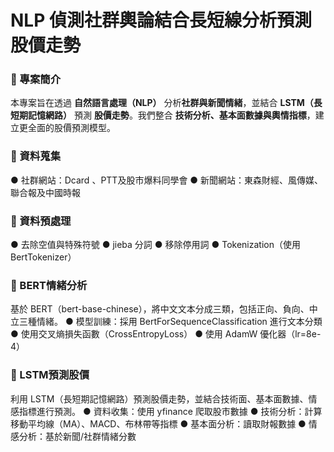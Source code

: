 # NLP 偵測社群輿論結合長短線分析預測股價走勢
### 📌 專案簡介
本專案旨在透過 **自然語言處理（NLP）** 分析**社群與新聞情緒**，並結合 **LSTM（長短期記憶網路）** 預測 **股價走勢**。我們整合 **技術分析、基本面數據與輿情指標**，建立更全面的股價預測模型。
### 📌 資料蒐集
● 社群網站：Dcard 、PTT及股市爆料同學會
● 新聞網站：東森財經、風傳媒、聯合報及中國時報
### 📌 資料預處理
● 去除空值與特殊符號
● jieba 分詞
● 移除停用詞
● Tokenization（使用 BertTokenizer）
### 📌 BERT情緒分析
基於 BERT（bert-base-chinese），將中文文本分成三類，包括正向、負向、中立三種情緒。
● 模型訓練：採用 BertForSequenceClassification 進行文本分類
● 使用交叉熵損失函數（CrossEntropyLoss）
● 使用 AdamW 優化器（lr=8e-4）
### 📌 LSTM預測股價
利用 LSTM（長短期記憶網路）預測股價走勢，並結合技術面、基本面數據、情感指標進行預測。
● 資料收集：使用 yfinance 爬取股市數據
● 技術分析：計算移動平均線（MA）、MACD、布林帶等指標
● 基本面分析：讀取財報數據
● 情感分析：基於新聞/社群情緒分數
